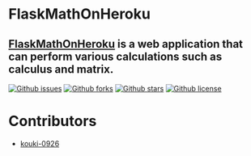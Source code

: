 # FlaskMathOnHeroku

## [FlaskMathOnHeroku](https://salty-fjord-13347.herokuapp.com/) is a web application that can perform various calculations such as calculus and matrix.

[![Github issues](https://img.shields.io/github/issues/kouki-0926/FlaskMathOnHeroku)](https://github.com/kouki-0926/FlaskMathOnHeroku/issues)
[![Github forks](https://img.shields.io/github/forks/kouki-0926/FlaskMathOnHeroku)](https://github.com/kouki-0926/FlaskMathOnHeroku/network/members)
[![Github stars](https://img.shields.io/github/stars/kouki-0926/FlaskMathOnHeroku)](https://github.com/kouki-0926/FlaskMathOnHeroku/stargazers)
[![Github license](https://img.shields.io/github/license/kouki-0926/FlaskMathOnHeroku)](https://github.com/kouki-0926/FlaskMathOnHeroku/)

# Contributors

- [kouki-0926](https://github.com/kouki-0926)


